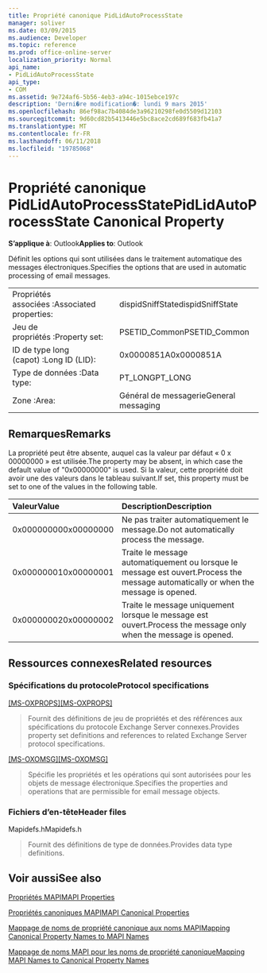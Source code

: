 ```yaml
---
title: Propriété canonique PidLidAutoProcessState
manager: soliver
ms.date: 03/09/2015
ms.audience: Developer
ms.topic: reference
ms.prod: office-online-server
localization_priority: Normal
api_name:
- PidLidAutoProcessState
api_type:
- COM
ms.assetid: 9e724af6-5b56-4eb3-a94c-1015ebce197c
description: 'Derni�re modification�: lundi 9 mars 2015'
ms.openlocfilehash: 86ef98ac7b4084de3a96210298fe0d5509d12103
ms.sourcegitcommit: 9d60cd82b5413446e5bc8ace2cd689f683fb41a7
ms.translationtype: MT
ms.contentlocale: fr-FR
ms.lasthandoff: 06/11/2018
ms.locfileid: "19785068"
---
```

# <a name="pidlidautoprocessstate-canonical-property"></a><span data-ttu-id="9bb68-103">Propriété canonique PidLidAutoProcessState</span><span class="sxs-lookup"><span data-stu-id="9bb68-103">PidLidAutoProcessState Canonical Property</span></span>

  
  
<span data-ttu-id="9bb68-104">**S’applique à**: Outlook</span><span class="sxs-lookup"><span data-stu-id="9bb68-104">**Applies to**: Outlook</span></span> 
  
<span data-ttu-id="9bb68-105">Définit les options qui sont utilisées dans le traitement automatique des messages électroniques.</span><span class="sxs-lookup"><span data-stu-id="9bb68-105">Specifies the options that are used in automatic processing of email messages.</span></span>
  
|||
|:-----|:-----|
|<span data-ttu-id="9bb68-106">Propriétés associées :</span><span class="sxs-lookup"><span data-stu-id="9bb68-106">Associated properties:</span></span>  <br/> |<span data-ttu-id="9bb68-107">dispidSniffState</span><span class="sxs-lookup"><span data-stu-id="9bb68-107">dispidSniffState</span></span>  <br/> |
|<span data-ttu-id="9bb68-108">Jeu de propriétés :</span><span class="sxs-lookup"><span data-stu-id="9bb68-108">Property set:</span></span>  <br/> |<span data-ttu-id="9bb68-109">PSETID_Common</span><span class="sxs-lookup"><span data-stu-id="9bb68-109">PSETID_Common</span></span>  <br/> |
|<span data-ttu-id="9bb68-110">ID de type long (capot) :</span><span class="sxs-lookup"><span data-stu-id="9bb68-110">Long ID (LID):</span></span>  <br/> |<span data-ttu-id="9bb68-111">0x0000851A</span><span class="sxs-lookup"><span data-stu-id="9bb68-111">0x0000851A</span></span>  <br/> |
|<span data-ttu-id="9bb68-112">Type de données :</span><span class="sxs-lookup"><span data-stu-id="9bb68-112">Data type:</span></span>  <br/> |<span data-ttu-id="9bb68-113">PT_LONG</span><span class="sxs-lookup"><span data-stu-id="9bb68-113">PT_LONG</span></span>  <br/> |
|<span data-ttu-id="9bb68-114">Zone :</span><span class="sxs-lookup"><span data-stu-id="9bb68-114">Area:</span></span>  <br/> |<span data-ttu-id="9bb68-115">Général de messagerie</span><span class="sxs-lookup"><span data-stu-id="9bb68-115">General messaging</span></span>  <br/> |
   
## <a name="remarks"></a><span data-ttu-id="9bb68-116">Remarques</span><span class="sxs-lookup"><span data-stu-id="9bb68-116">Remarks</span></span>

<span data-ttu-id="9bb68-117">La propriété peut être absente, auquel cas la valeur par défaut « 0 x 00000000 » est utilisée.</span><span class="sxs-lookup"><span data-stu-id="9bb68-117">The property may be absent, in which case the default value of "0x00000000" is used.</span></span> <span data-ttu-id="9bb68-118">Si la valeur, cette propriété doit avoir une des valeurs dans le tableau suivant.</span><span class="sxs-lookup"><span data-stu-id="9bb68-118">If set, this property must be set to one of the values in the following table.</span></span>
  
|<span data-ttu-id="9bb68-119">**Valeur**</span><span class="sxs-lookup"><span data-stu-id="9bb68-119">**Value**</span></span>|<span data-ttu-id="9bb68-120">**Description**</span><span class="sxs-lookup"><span data-stu-id="9bb68-120">**Description**</span></span>|
|:-----|:-----|
|<span data-ttu-id="9bb68-121">0x00000000</span><span class="sxs-lookup"><span data-stu-id="9bb68-121">0x00000000</span></span>  <br/> |<span data-ttu-id="9bb68-122">Ne pas traiter automatiquement le message.</span><span class="sxs-lookup"><span data-stu-id="9bb68-122">Do not automatically process the message.</span></span>  <br/> |
|<span data-ttu-id="9bb68-123">0x00000001</span><span class="sxs-lookup"><span data-stu-id="9bb68-123">0x00000001</span></span>  <br/> |<span data-ttu-id="9bb68-124">Traite le message automatiquement ou lorsque le message est ouvert.</span><span class="sxs-lookup"><span data-stu-id="9bb68-124">Process the message automatically or when the message is opened.</span></span>  <br/> |
|<span data-ttu-id="9bb68-125">0x00000002</span><span class="sxs-lookup"><span data-stu-id="9bb68-125">0x00000002</span></span>  <br/> |<span data-ttu-id="9bb68-126">Traite le message uniquement lorsque le message est ouvert.</span><span class="sxs-lookup"><span data-stu-id="9bb68-126">Process the message only when the message is opened.</span></span>  <br/> |
   
## <a name="related-resources"></a><span data-ttu-id="9bb68-127">Ressources connexes</span><span class="sxs-lookup"><span data-stu-id="9bb68-127">Related resources</span></span>

### <a name="protocol-specifications"></a><span data-ttu-id="9bb68-128">Spécifications du protocole</span><span class="sxs-lookup"><span data-stu-id="9bb68-128">Protocol specifications</span></span>

<span data-ttu-id="9bb68-129">[[MS-OXPROPS]](http://msdn.microsoft.com/library/f6ab1613-aefe-447d-a49c-18217230b148%28Office.15%29.aspx)</span><span class="sxs-lookup"><span data-stu-id="9bb68-129">[[MS-OXPROPS]](http://msdn.microsoft.com/library/f6ab1613-aefe-447d-a49c-18217230b148%28Office.15%29.aspx)</span></span>
  
> <span data-ttu-id="9bb68-130">Fournit des définitions de jeu de propriétés et des références aux spécifications du protocole Exchange Server connexes.</span><span class="sxs-lookup"><span data-stu-id="9bb68-130">Provides property set definitions and references to related Exchange Server protocol specifications.</span></span>
    
<span data-ttu-id="9bb68-131">[[MS-OXOMSG]](http://msdn.microsoft.com/library/daa9120f-f325-4afb-a738-28f91049ab3c%28Office.15%29.aspx)</span><span class="sxs-lookup"><span data-stu-id="9bb68-131">[[MS-OXOMSG]](http://msdn.microsoft.com/library/daa9120f-f325-4afb-a738-28f91049ab3c%28Office.15%29.aspx)</span></span>
  
> <span data-ttu-id="9bb68-132">Spécifie les propriétés et les opérations qui sont autorisées pour les objets de message électronique.</span><span class="sxs-lookup"><span data-stu-id="9bb68-132">Specifies the properties and operations that are permissible for email message objects.</span></span>
    
### <a name="header-files"></a><span data-ttu-id="9bb68-133">Fichiers d’en-tête</span><span class="sxs-lookup"><span data-stu-id="9bb68-133">Header files</span></span>

<span data-ttu-id="9bb68-134">Mapidefs.h</span><span class="sxs-lookup"><span data-stu-id="9bb68-134">Mapidefs.h</span></span>
  
> <span data-ttu-id="9bb68-135">Fournit des définitions de type de données.</span><span class="sxs-lookup"><span data-stu-id="9bb68-135">Provides data type definitions.</span></span>
    
## <a name="see-also"></a><span data-ttu-id="9bb68-136">Voir aussi</span><span class="sxs-lookup"><span data-stu-id="9bb68-136">See also</span></span>



[<span data-ttu-id="9bb68-137">Propriétés MAPI</span><span class="sxs-lookup"><span data-stu-id="9bb68-137">MAPI Properties</span></span>](mapi-properties.md)
  
[<span data-ttu-id="9bb68-138">Propriétés canoniques MAPI</span><span class="sxs-lookup"><span data-stu-id="9bb68-138">MAPI Canonical Properties</span></span>](mapi-canonical-properties.md)
  
[<span data-ttu-id="9bb68-139">Mappage de noms de propriété canonique aux noms MAPI</span><span class="sxs-lookup"><span data-stu-id="9bb68-139">Mapping Canonical Property Names to MAPI Names</span></span>](mapping-canonical-property-names-to-mapi-names.md)
  
[<span data-ttu-id="9bb68-140">Mappage de noms MAPI pour les noms de propriété canonique</span><span class="sxs-lookup"><span data-stu-id="9bb68-140">Mapping MAPI Names to Canonical Property Names</span></span>](mapping-mapi-names-to-canonical-property-names.md)

